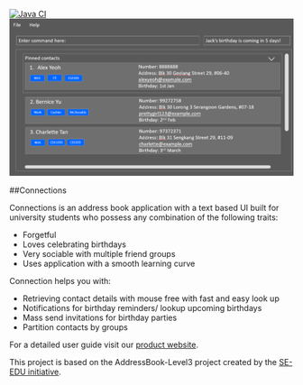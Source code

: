 [![Java CI](https://github.com/AY2122S1-CS2103-F09-4/tp/actions/workflows/gradle.yml/badge.svg)](https://github.com/AY2122S1-CS2103-F09-4/tp/actions/workflows/gradle.yml)
![Ui](docs/images/Ui.png)

##Connections

Connections is an address book application with a text based UI built for university students who possess
any combination of the following traits:
  * Forgetful
  * Loves celebrating birthdays
  * Very sociable with multiple friend groups
  * Uses application with a smooth learning curve

Connection helps you with:
  * Retrieving contact details with mouse free with fast and easy look up
  * Notifications for birthday reminders/ lookup upcoming birthdays
  * Mass send invitations for birthday parties
  * Partition contacts by groups



For a detailed user guide visit our [product website](https://ay2122s1-cs2103-f09-4.github.io/tp/UserGuide.html).

This project is based on the AddressBook-Level3 project created by the [SE-EDU initiative](https://se-education.org).
